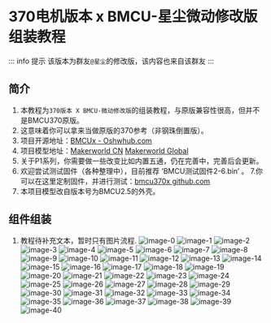 # 370电机版本 x BMCU-星尘微动修改版 组装教程

::: info 提示
该版本为群友`@星尘`的修改版，该内容也来自该群友
:::

## 简介

1. 本教程为`370版本 X BMCU-微动修改版`的组装教程，与原版兼容性很高，但并不是BMCU370原版。
2. 这意味着你可以拿来当做原版的370参考（非钢珠倒置版）。
3. 项目开源地址：[BMCUx - Oshwhub.com](https://oshwhub.com/xingcc1/bmcu-370x)
4. 项目模型地址：[Makerworld CN](https://makerworld.com.cn/zh/models/1000993-bmcu-370-tie-pian-wei-dong-bo-li-zhu-hong-fa-yuan#profileId-1026446) [Makerworld Global](https://makerworld.com/zh/models/1175070-bmcu-370-surface-mount-microswitch-glass-bead-trig#profileId-1184075)
5. 关于P1系列，你需要做一些改变比如内置五通，仍在完善中，完善后会更新。
6. 欢迎尝试测试固件（各种整理中），目前推荐 ‘BMCU测试固件2-6.bin’ 。
7.你可以在这里定制固件，并进行测试：[bmcu370x  github.com](https://github.com/Xing-C/BMCU370x)
8. 本项目模型改自版本号为BMCU2.5的外壳。

## 组件组装

1. 教程待补充文本，暂时只有图片流程.
    ![image-0](./assets/build-370x/0.jpg)
    ![image-1](./assets/build-370x/1.jpg)
    ![image-2](./assets/build-370x/2.jpg)
    ![image-3](./assets/build-370x/2.1-new.jpg)
    ![image-4](./assets/build-370x/2.2-new.jpg)
    ![image-5](./assets/build-370x/3.jpg)
    ![image-6](./assets/build-370x/4.jpg)
    ![image-7](./assets/build-370x/5.jpg)
    ![image-8](./assets/build-370x/5-new.jpg)
    ![image-9](./assets/build-370x/6.jpg)
    ![image-10](./assets/build-370x/7.jpg)
    ![image-11](./assets/build-370x/8.jpg)
    ![image-12](./assets/build-370x/9.jpg)
    ![image-13](./assets/build-370x/10.jpg)
    ![image-14](./assets/build-370x/11.jpg)
    ![image-15](./assets/build-370x/12.jpg)
    ![image-16](./assets/build-370x/13.jpg)
    ![image-17](./assets/build-370x/14.jpg)
    ![image-18](./assets/build-370x/15.jpg)
    ![image-19](./assets/build-370x/15.1.jpg)
    ![image-20](./assets/build-370x/16.jpg)
    ![image-21](./assets/build-370x/17.jpg)
    ![image-22](./assets/build-370x/18.jpg)
    ![image-23](./assets/build-370x/19.jpg)
    ![image-24](./assets/build-370x/20.jpg)
    ![image-25](./assets/build-370x/21.jpg)
    ![image-26](./assets/build-370x/22.jpg)
    ![image-27](./assets/build-370x/23.jpg)
    ![image-28](./assets/build-370x/24.jpg)
    ![image-29](./assets/build-370x/25.jpg)
    ![image-30](./assets/build-370x/26.jpg)
    ![image-31](./assets/build-370x/27.jpg)
    ![image-32](./assets/build-370x/27.1.jpg)
    ![image-33](./assets/build-370x/28.jpg)
    ![image-34](./assets/build-370x/29.jpg)
    ![image-35](./assets/build-370x/30.jpg)
    ![image-36](./assets/build-370x/31.jpg)
    ![image-37](./assets/build-370x/32.jpg)
    ![image-38](./assets/build-370x/33.jpg)
    ![image-39](./assets/build-370x/34.jpg)
    ![image-40](./assets/build-370x/35.jpg)
